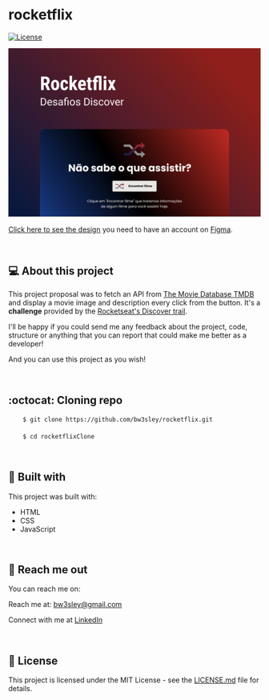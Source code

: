 # rocketflix

<a href="https://github.com/bw3sley/number2words/blob/main/LICENSE.md">
<img src="https://img.shields.io/badge/license-MIT-blue.svg" alt="License"/>
</a>

</br>

![Preview Screen](./assets/rocketflix-cover.png)

[Click here to see the design](https://www.figma.com/file/9HFoO4wNB150gRSV4v0Qse/DD-%2F-Rocketflix/duplicate) you need to have an account on [Figma](https://www.figma.com/).

</br>

## 💻 About this project

This project proposal was to fetch an API from [The Movie Database TMDB](https://www.themoviedb.org/) and display a movie image and description every click from the button. It's a **challenge** provided by the [Rocketseat's Discover trail](https://www.rocketseat.com.br/discover).

I'll be happy if you could send me any feedback about the project, code, structure or anything that you can report that could make me better as a developer!

And you can use this project as you wish!

</br>

## :octocat: Cloning repo

```bash
    $ git clone https://github.com/bw3sley/rocketflix.git
    
    $ cd rocketflixClone 
```

</br>

## 🚀 Built with

This project was built with:

- HTML
- CSS
- JavaScript

</br>

## 📩 Reach me out

You can reach me on:

Reach me at: bw3sley@gmail.com

Connect with me at [LinkedIn](https://www.linkedin.com/in/bw3sley)

</br>

## 📝 License

This project is licensed under the MIT License - see the [LICENSE.md](./LICENSE.md) file for details.